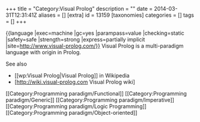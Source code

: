 +++
title = "Category:Visual Prolog"
description = ""
date = 2014-03-31T12:31:41Z
aliases = []
[extra]
id = 13159
[taxonomies]
categories = []
tags = []
+++

{{language
|exec=machine
|gc=yes
|parampass=value
|checking=static
|safety=safe
|strength=strong
|express=partially implicit
|site=http://www.visual-prolog.com/}}
Visual Prolog is a multi-paradigm language with origin in Prolog.

See also
* [[wp:Visual Prolog|Visual Prolog]] in Wikipedia
* [http://wiki.visual-prolog.com Visual Prolog wiki]

[[Category:Programming paradigm/Functional]]
[[Category:Programming paradigm/Generic]]
[[Category:Programming paradigm/Imperative]]
[[Category:Programming paradigm/Logic Programming]]
[[Category:Programming paradigm/Object-oriented]]
